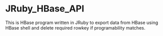 # JRuby_HBase_API
This is HBase program written in JRuby to export data from HBase using HBase shell and delete required rowkey if programability matches.
